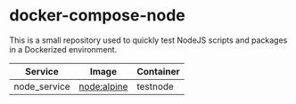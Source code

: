 # docker-compose-node

This is a small repository used to quickly test NodeJS scripts and packages in a Dockerized environment.

| Service       | Image                                         | Container |
| -             | -                                             | -         |
| node_service  | [node:alpine](https://hub.docker.com/_/node) | testnode  |
